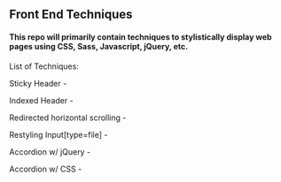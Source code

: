 ## Front End Techniques
#### This repo will primarily contain techniques to stylistically display web pages using CSS, Sass, Javascript, jQuery, etc.
List of Techniques:

Sticky Header - 

Indexed Header - 

Redirected horizontal scrolling -

Restyling Input[type=file] - 

Accordion w/ jQuery -

Accordion w/ CSS -
